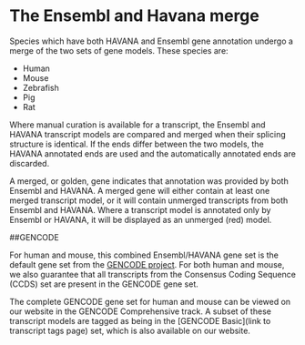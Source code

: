 # The Ensembl and Havana merge

Species which have both HAVANA and Ensembl gene annotation undergo a merge of the two sets of gene models. These species are:
* Human
* Mouse
* Zebrafish
* Pig
* Rat

Where manual curation is available for a transcript, the Ensembl and HAVANA transcript models are compared and merged when their splicing structure is identical. If the ends differ between the two models, the HAVANA annotated ends are used and the automatically annotated ends are discarded.

A merged, or golden, gene indicates that annotation was provided by both Ensembl and HAVANA. A merged gene will either contain at least one merged transcript model, or it will contain unmerged transcripts from both Ensembl and HAVANA. Where a transcript model is annotated only by Ensembl or HAVANA, it will be displayed as an unmerged (red) model.

##GENCODE

For human and mouse, this combined Ensembl/HAVANA gene set is the default gene set from the [GENCODE project](https://www.gencodegenes.org/). For both human and mouse, we also guarantee that all transcripts from the Consensus Coding Sequence (CCDS) set are present in the GENCODE gene set.

The complete GENCODE gene set for human and mouse can be viewed on our website in the GENCODE Comprehensive track. A subset of these transcript models are tagged as being in the [GENCODE Basic](link to transcript tags page) set, which is also available on our website.